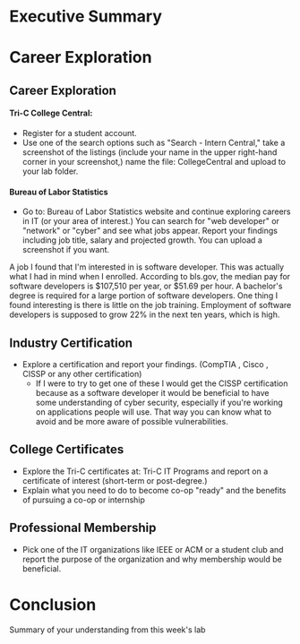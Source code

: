 # Executive Summary

# Career Exploration
## Career Exploration

#### Tri-C College Central: 
* Register for a student account.
* Use one of the search options such as "Search - Intern Central," take a screenshot of the listings (include your name in the upper right-hand corner in your screenshot,)  name the file: CollegeCentral and upload to your lab folder. 

#### Bureau of Labor Statistics
* Go to: Bureau of Labor Statistics website and continue exploring careers in IT (or your area of interest.) You can search for "web developer" or "network" or "cyber" and see what jobs appear.
Report your findings including job title, salary and projected growth. You can upload a screenshot if you want.

A job I found that I'm interested in is software developer. This was actually what I had in mind when I enrolled. 
According to bls.gov, the median pay for software developers is $107,510 per year, or $51.69 per hour. 
A bachelor's degree is required for a large portion of software developers. 
One thing I found interesting is there is little on the job training. 
Employment of software developers is supposed to grow 22% in the next ten years, which is high. 

## Industry Certification
* Explore a certification and report your findings. (CompTIA , Cisco , CISSP or any other certification)
  * If I were to try to get one of these I would get the CISSP certification because as a software developer it would be beneficial to have some understanding of cyber security,   especially if you're working on applications people will use. That way you can know what to avoid and be more aware of possible vulnerabilities.

## College Certificates
* Explore the Tri-C certificates at: Tri-C IT Programs and report on a certificate of interest (short-term or post-degree.)
* Explain what you need to do to become co-op "ready" and the benefits of pursuing a co-op or internship

## Professional Membership
* Pick one of the IT organizations like IEEE or ACM or a student club and report the purpose of the organization and why membership would be beneficial.

# Conclusion
Summary of your understanding from this week's lab
